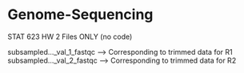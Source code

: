 # Genome-Sequencing
STAT 623 HW 2 Files ONLY (no code)

subsampled..._val_1_fastqc --> Corresponding to trimmed data for R1
subsampled..._val_2_fastqc --> Corresponding to trimmed data for R2
